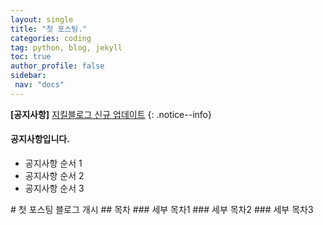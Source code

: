 ```yaml
---
layout: single
title: "첫 포스팅."
categories: coding
tag: python, blog, jekyll
toc: true
author_profile: false
sidebar:
 nav: "docs"
---
```


**[공지사항]** [지킬블로그 신규 업데이트](https://tehyoyee.github.io)
{: .notice--info}

<div class="notice--success">
<h4>공지사항입니다.</h4>
<ul>
	<li>공지사항 순서 1</li>
	<li>공지사항 순서 2</li>
	<li>공지사항 순서 3</li>
</ul>
</div>
# 첫 포스팅
블로그 개시
## 목차
### 세부 목차1
### 세부 목차2
### 세부 목차3
